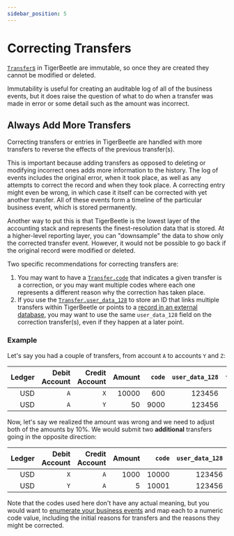 ```yaml
---
sidebar_position: 5
---
```


# Correcting Transfers

[`Transfer`s](../../reference/transfer.md) in TigerBeetle are immutable, so once they are created
they cannot be modified or deleted.

Immutability is useful for creating an auditable log of all of the business events, but it does
raise the question of what to do when a transfer was made in error or some detail such as the amount
was incorrect.

## Always Add More Transfers

Correcting transfers or entries in TigerBeetle are handled with more transfers to reverse the
effects of the previous transfer(s).

This is important because adding transfers as opposed to deleting or modifying incorrect ones adds
more information to the history. The log of events includes the original error, when it took place,
as well as any attempts to correct the record and when they took place. A correcting entry might
even be wrong, in which case it itself can be corrected with yet another transfer. All of these
events form a timeline of the particular business event, which is stored permanently.

Another way to put this is that TigerBeetle is the lowest layer of the accounting stack and
represents the finest-resolution data that is stored. At a higher-level reporting layer, you can
"downsample" the data to show only the corrected transfer event. However, it would not be possible
to go back if the original record were modified or deleted.

Two specific recommendations for correcting transfers are:

1. You may want to have a [`Transfer.code`](../../reference/transfer.md#code) that indicates a given
   transfer is a correction, or you may want multiple codes where each one represents a different
   reason why the correction has taken place.
2. If you use the [`Transfer.user_data_128`](../../reference/transfer.md#user_data_128) to store an
   ID that links multiple transfers within TigerBeetle or points to a
   [record in an external database](../system-architecture.md), you may want to use the same
   `user_data_128` field on the correction transfer(s), even if they happen at a later point.

### Example

Let's say you had a couple of transfers, from account `A` to accounts `Y` and `Z`:

| Ledger | Debit Account | Credit Account | Amount | `code` | `user_data_128` | `flags.linked` |
| -----: | ------------: | -------------: | -----: | -----: | --------------: | -------------: |
|    USD |           `A` |            `X` |  10000 |    600 |          123456 |           true |
|    USD |           `A` |            `Y` |     50 |   9000 |          123456 |          false |

Now, let's say we realized the amount was wrong and we need to adjust both of the amounts by 10%. We
would submit two **additional** transfers going in the opposite direction:

| Ledger | Debit Account | Credit Account | Amount | `code` | `user_data_128` | `flags.linked` |
| -----: | ------------: | -------------: | -----: | -----: | --------------: | -------------: |
|    USD |           `X` |            `A` |   1000 |  10000 |          123456 |           true |
|    USD |           `Y` |            `A` |      5 |  10001 |          123456 |          false |

Note that the codes used here don't have any actual meaning, but you would want to
[enumerate your business events](../data-modeling.md#code) and map each to a numeric code value,
including the initial reasons for transfers and the reasons they might be corrected.
